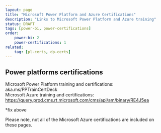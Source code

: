 ```yaml
---
layout: page
title: "Microsoft Power Platform and Azure Certifications"
description: "Links to Microsoft Power Platform and Azure training"
status: DRAFT
tags: [power-bi, power-certifications]
order:
    power-bi: 2
    power-certifications: 1
related:
    tag: [pl-certs, dp-certs]
---
```

## Power platforms certifications  
  
Microsoft Power Platform training and certifications: aka.ms/PPTrainCertDeck  
Microsoft Azure training and certifications: https://query.prod.cms.rt.microsoft.com/cms/api/am/binary/RE4J5ea  

*fix above
  
Please note, not all of the Microsoft Azure certifications are included on these pages.